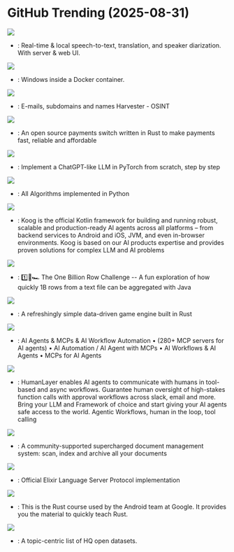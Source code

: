 # GitHub Trending (2025-08-31)

![](https://img.shields.io/badge/Python-New%20456-green?style=flat-square&logo=appveyor)
- [](https://github.comundefined): Real-time & local speech-to-text, translation, and speaker diarization. With server & web UI.

![](https://img.shields.io/badge/Shell-New%20738-green?style=flat-square&logo=appveyor)
- [](https://github.comundefined): Windows inside a Docker container.

![](https://img.shields.io/badge/Python-New%20213-green?style=flat-square&logo=appveyor)
- [](https://github.comundefined): E-mails, subdomains and names Harvester - OSINT

![](https://img.shields.io/badge/Rust-New%20664-green?style=flat-square&logo=appveyor)
- [](https://github.comundefined): An open source payments switch written in Rust to make payments fast, reliable and affordable

![](https://img.shields.io/badge/Jupyter%20Notebook-New%20323-green?style=flat-square&logo=appveyor)
- [](https://github.comundefined): Implement a ChatGPT-like LLM in PyTorch from scratch, step by step

![](https://img.shields.io/badge/Python-New%20323-green?style=flat-square&logo=appveyor)
- [](https://github.comundefined): All Algorithms implemented in Python

![](https://img.shields.io/badge/Kotlin-New%20121-green?style=flat-square&logo=appveyor)
- [](https://github.comundefined): Koog is the official Kotlin framework for building and running robust, scalable and production-ready AI agents across all platforms – from backend services to Android and iOS, JVM, and even in-browser environments. Koog is based on our AI products expertise and provides proven solutions for complex LLM and AI problems

![](https://img.shields.io/badge/Java-New%2024-green?style=flat-square&logo=appveyor)
- [](https://github.comundefined): 1️⃣🐝🏎️ The One Billion Row Challenge -- A fun exploration of how quickly 1B rows from a text file can be aggregated with Java

![](https://img.shields.io/badge/Rust-New%2024-green?style=flat-square&logo=appveyor)
- [](https://github.comundefined): A refreshingly simple data-driven game engine built in Rust

![](https://img.shields.io/badge/TypeScript-New%20204-green?style=flat-square&logo=appveyor)
- [](https://github.comundefined): AI Agents & MCPs & AI Workflow Automation • (280+ MCP servers for AI agents) • AI Automation / AI Agent with MCPs • AI Workflows & AI Agents • MCPs for AI Agents

![](https://img.shields.io/badge/TypeScript-New%20217-green?style=flat-square&logo=appveyor)
- [](https://github.comundefined): HumanLayer enables AI agents to communicate with humans in tool-based and async workflows. Guarantee human oversight of high-stakes function calls with approval workflows across slack, email and more. Bring your LLM and Framework of choice and start giving your AI agents safe access to the world. Agentic Workflows, human in the loop, tool calling

![](https://img.shields.io/badge/Python-New%20167-green?style=flat-square&logo=appveyor)
- [](https://github.comundefined): A community-supported supercharged document management system: scan, index and archive all your documents

![](https://img.shields.io/badge/Elixir-New%20119-green?style=flat-square&logo=appveyor)
- [](https://github.comundefined): Official Elixir Language Server Protocol implementation

![](https://img.shields.io/badge/Rust-New%2046-green?style=flat-square&logo=appveyor)
- [](https://github.comundefined): This is the Rust course used by the Android team at Google. It provides you the material to quickly teach Rust.

![](https://img.shields.io/badge/none-New%20325-green?style=flat-square&logo=appveyor)
- [](https://github.comundefined): A topic-centric list of HQ open datasets.

